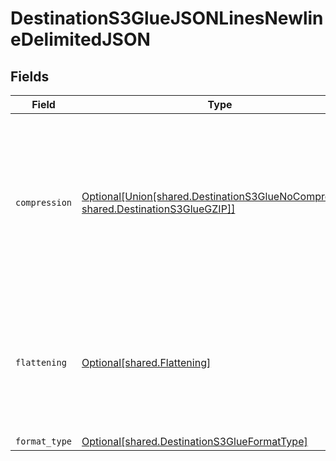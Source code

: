 # DestinationS3GlueJSONLinesNewlineDelimitedJSON


## Fields

| Field                                                                                                                                            | Type                                                                                                                                             | Required                                                                                                                                         | Description                                                                                                                                      |
| ------------------------------------------------------------------------------------------------------------------------------------------------ | ------------------------------------------------------------------------------------------------------------------------------------------------ | ------------------------------------------------------------------------------------------------------------------------------------------------ | ------------------------------------------------------------------------------------------------------------------------------------------------ |
| `compression`                                                                                                                                    | [Optional[Union[shared.DestinationS3GlueNoCompression, shared.DestinationS3GlueGZIP]]](../../models/shared/destinations3gluecompression.md)      | :heavy_minus_sign:                                                                                                                               | Whether the output files should be compressed. If compression is selected, the output filename will have an extra extension (GZIP: ".jsonl.gz"). |
| `flattening`                                                                                                                                     | [Optional[shared.Flattening]](../../models/shared/flattening.md)                                                                                 | :heavy_minus_sign:                                                                                                                               | Whether the input json data should be normalized (flattened) in the output JSON Lines. Please refer to docs for details.                         |
| `format_type`                                                                                                                                    | [Optional[shared.DestinationS3GlueFormatType]](../../models/shared/destinations3glueformattype.md)                                               | :heavy_minus_sign:                                                                                                                               | N/A                                                                                                                                              |